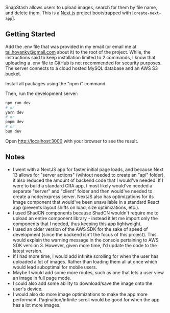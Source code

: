 SnapStash allows users to upload images, search for them by file name, and delete them. This is a [Next.js](https://nextjs.org/) project bootstrapped with [`create-next-app`].

## Getting Started

Add the .env file that was provided in my email (or email me at tai.hovanky@gmail.com about it) to the root of the project. While, the instructions said to keep installation limited to 2 commands, I know that uploading a .env file to GitHub is not recommended for security purposes. The server connects to a cloud hosted MySQL database and an AWS S3 bucket.

Install all packages using the "npm i" command.

Then, run the development server:

```bash
npm run dev
# or
yarn dev
# or
pnpm dev
# or
bun dev
```

Open [http://localhost:3000](http://localhost:3000) with your browser to see the result.

## Notes

- I went with a NextJS app for faster initial page loads, and because Next 13 allows for "server actions" (wihtout needed to create an "api" folder), it also reduced the amount of backend code that I would've needed. If I were to build a standard CRA app, I most likely would've needed a separate "server" and "client" folder and then would've needed to create a node/express server. NextJS also has optimizations for its Image component that would've been unavailable in a standard React app (prevents layout shifts on load, size optimizations, etc.).
- I used ShadCN components because ShadCN wouldn't require me to upload an entire component library - instead it let me import only the components that I needed, thus keeping this app lightweight.
- I used an older version of the AWS SDK for the sake of speed of development (since the backend isn't the focus of this project). This would explain the warning message in the console pertaining to AWS SDK version 3. However, given more time, I'd update the code to the latest version.
- If I had more time, I would add infinite scrolling for when the user has uploaded a lot of images. Rather than loading them all at once which would lead suboptimal for mobile users.
- Maybe I would add some more routes, such as one that lets a user view an image in full page mode. 
- I could also add some ability to download/save the image onto the user's device.
- I would also do more image optimizations to make the app more performant. Pagination/infinite scroll would be good for when the app has a lot more images.
